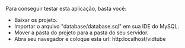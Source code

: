 Para conseguir testar esta aplicação, basta você:

- Baixar os projeto.
- Importar o arquivo "database/database.sql" em sua IDE do MySQL.
- Mover a pasta do projeto para a pasta do seu servidor.
- Abra seu navegador e coloque esta url: http:localhost/vidtube
